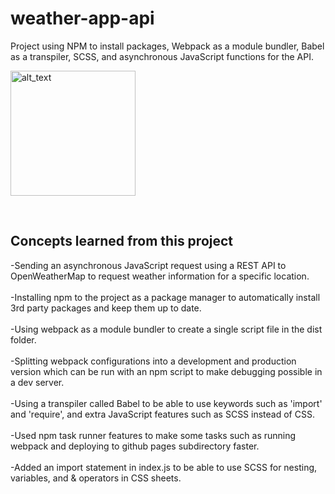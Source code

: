 # weather-app-api

<p>Project using NPM to install packages, Webpack as a module bundler, Babel as a transpiler, SCSS, and asynchronous JavaScript functions for the API.</p>

[<img alt="alt_text" width="200px" src="https://user-images.githubusercontent.com/91037796/151688958-059ec882-a5ee-41cc-8985-c9ed26969de3.png" />](https://mike11199.github.io/weather-app-api/)

<br />
<h2>Concepts learned from this project</h2>

-Sending an asynchronous JavaScript request using a REST API to OpenWeatherMap to request weather information for a specific location.  </br></br>
-Installing npm to the project as a package manager to automatically install 3rd party packages and keep them up to date.  </br></br>
-Using webpack as a module bundler to create a single script file in the dist folder.  </br></br>
-Splitting webpack configurations into a development and production version which can be run with an npm script to make debugging possible in a dev server.</br></br>
-Using a transpiler called Babel to be able to use keywords such as 'import' and 'require', and extra JavaScript features such as SCSS instead of CSS.  </br></br>
-Used npm task runner features to make some tasks such as running webpack and deploying to github pages subdirectory faster.  </br></br>
-Added an import statement in index.js to be able to use SCSS for nesting, variables, and & operators in CSS sheets.  </br></br>


<br />

  
